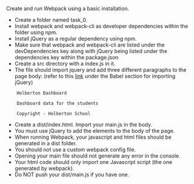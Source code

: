 Create and run Webpack using a basic installation.
<ul>
<li>Create a folder named task_0.</li>
<li>Install webpack and webpack-cli as developer dependencies within the folder using npm.</li>
<li>Install jQuery as a regular dependency using npm.</li>
<li>Make sure that webpack and webpack-cli are listed under the devDependencies key along with jQuery being listed under the dependencies key within the package.json</li>
<li>Create a src directory with a index.js in it.</li>
<li>The file should import jquery and add three different paragraphs to the page body: (refer to this <a href="https://www.npmjs.com/package/jquery#including-jquery">link</a> under the Babel section for importing jQuery)</li>
</ul>

		Holberton Dashboard

		Dashboard data for the students

		Copyright - Holberton School
<ul>
<li>Create a dist/index.html. Import your main.js in the body.</li>
<li>You must use jQuery to add the elements to the body of the page.</li>
<li>When running Webpack, your javascript and html files should be generated in a dist folder.</li>
<li>You should not use a custom webpack config file.</li>
<li>Opening your main file should not generate any error in the console.</li>
<li>Your html code should only import one Javascript script (the one generated by webpack).</li>
<li>Do NOT push your dist/main.js if you have one.</li>
</ul>
